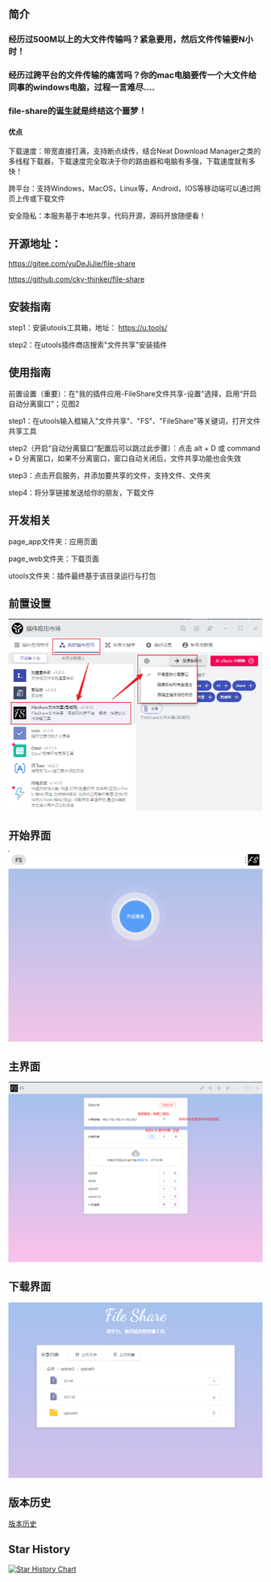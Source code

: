 ## 简介
### 经历过500M以上的大文件传输吗？紧急要用，然后文件传输要N小时！
### 经历过跨平台的文件传输的痛苦吗？你的mac电脑要传一个大文件给同事的windows电脑，过程一言难尽....
### file-share的诞生就是终结这个噩梦！

#### 优点
下载速度：带宽直接打满，支持断点续传，结合Neat Download Manager之类的多线程下载器，下载速度完全取决于你的路由器和电脑有多强，下载速度就有多快！

跨平台：支持Windows，MacOS，Linux等，Android，IOS等移动端可以通过网页上传或下载文件

安全隐私：本服务基于本地共享，代码开源，源码开放随便看！

## 开源地址：
https://gitee.com/yuDeJiJie/file-share

https://github.com/cky-thinker/file-share

## 安装指南
step1：安装utools工具箱，地址： https://u.tools/

step2：在utools插件商店搜索"文件共享"安装插件

## 使用指南

前置设置（重要）：在"我的插件应用-FileShare文件共享-设置"选择，启用“开启自动分离窗口”；见图2

step1：在utools输入框输入"文件共享"、"FS"、"FileShare"等关键词，打开文件共享工具

step2（开启“自动分离窗口”配置后可以跳过此步骤）：点击 alt + D 或 command + D 分离窗口，如果不分离窗口，窗口自动关闭后，文件共享功能也会失效

step3：点击开启服务，并添加要共享的文件，支持文件、文件夹

step4：将分享链接发送给你的朋友，下载文件

## 开发相关

page_app文件夹：应用页面

page_web文件夹：下载页面

utools文件夹：插件最终基于该目录运行与打包

## 前置设置
![前置设置](wiki/asserts/images/前置设置.png)

## 开始界面
![开始界面](wiki/asserts/images/1.png)

## 主界面
![主界面](wiki/asserts/images/主界面.png)


## 下载界面
![下载界面](wiki/asserts/images/下载界面.png)

## 版本历史

[版本历史](wiki/releases.md)

## Star History

[![Star History Chart](https://api.star-history.com/svg?repos=cky-thinker/file-share&type=Date)](https://www.star-history.com/#cky-thinker/file-share&Date)
